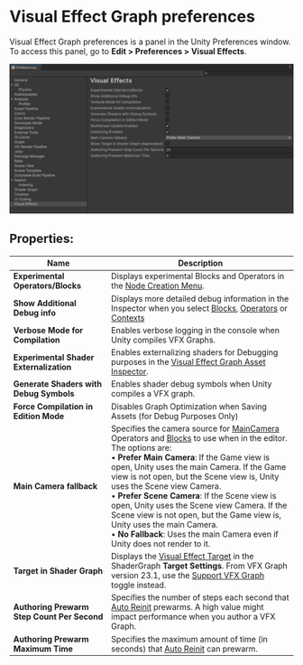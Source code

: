# Visual Effect Graph preferences

Visual Effect Graph preferences is a panel in the Unity Preferences window. To access this panel, go to **Edit > Preferences > Visual Effects**.

![](Images/VisualEffectPreferences.png)

## Properties:

| Name                                         | Description                                                  |
| -------------------------------------------- | ------------------------------------------------------------ |
| **Experimental Operators/Blocks**            | Displays experimental Blocks and Operators in the [Node Creation Menu](GettingStarted.md#manipulating-graph-elements). |
| **Show Additional Debug info**               | Displays more detailed debug information in the Inspector when you select [Blocks](Blocks.md), [Operators](Operators.md) or [Contexts](Contexts.md) |
| **Verbose Mode for Compilation**             | Enables verbose logging in the console when Unity compiles VFX Graphs.     |
| **Experimental Shader Externalization**      | Enables externalizing shaders for Debugging purposes in the [Visual Effect Graph Asset Inspector](VisualEffectGraphAsset.md). |
| **Generate Shaders with Debug Symbols**      | Enables shader debug symbols when Unity compiles a VFX graph. |
| **Force Compilation in Edition Mode**        | Disables Graph Optimization when Saving Assets (for Debug Purposes Only) |
| **Main Camera fallback**                     | Specifies the camera source for [MainCamera](Operator-MainCamera.md) Operators and [Blocks](Blocks.md) to use when in the editor. The options are:<br/>&#8226; **Prefer Main Camera**: If the Game view is open, Unity uses the main Camera. If the Game view is not open, but the Scene view is, Unity uses the Scene view Camera.<br/>&#8226; **Prefer Scene Camera**: If the Scene view is open, Unity uses the Scene view Camera. If the Scene view is not open, but the Game view is, Unity uses the main Camera.<br/>&#8226; **No Fallback**: Uses the main Camera even if Unity does not render to it. |
| **Target in Shader Graph**                   | Displays the [Visual Effect Target](sg-target-visual-effect.md) in the ShaderGraph **Target Settings**. From VFX Graph version 23.1, use the [Support VFX Graph](sg-working-with.md) toggle instead. |
| **Authoring Prewarm Step Count Per Second**  | Specifies the number of steps each second that [Auto Reinit](VisualEffectGraphWindow.md#Toolbar) prewarms. A high value might impact performance when you author a VFX Graph. |
| **Authoring Prewarm Maximum Time**           | Specifies the maximum amount of time (in seconds) that [Auto Reinit](VisualEffectGraphWindow.md#Toolbar) can prewarm. |
